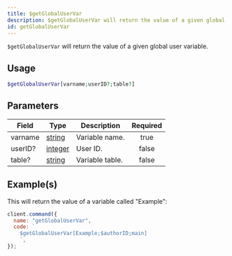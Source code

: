 ```yaml
---
title: $getGlobalUserVar
description: $getGlobalUserVar will return the value of a given global user variable.
id: getGlobalUserVar
---
```


`$getGlobalUserVar` will return the value of a given global user variable.

## Usage

```php
$getGlobalUserVar[varname;userID?;table?]
```

## Parameters

| Field   | Type                                                                                                | Description     | Required |
| ------- | --------------------------------------------------------------------------------------------------- | --------------- | :------: |
| varname | [string](https://developer.mozilla.org/en-US/docs/Web/JavaScript/Reference/Global_Objects/String)   | Variable name.  |   true   |
| userID? | [integer](https://developer.mozilla.org/en-US/docs/Web/JavaScript/Reference/Global_Objects/Integer) | User ID.        |  false   |
| table?  | [string](https://developer.mozilla.org/en-US/docs/Web/JavaScript/Reference/Global_Objects/String)   | Variable table. |  false   |

## Example(s)

This will return the value of a variable called "Example":

```javascript
client.command({
  name: "getGlobalUserVar",
  code: `
    $getGlobalUserVar[Example;$authorID;main]
    `,
});
```
